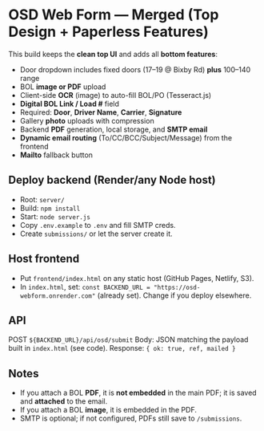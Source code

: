 # OSD Web Form — Merged (Top Design + Paperless Features)

This build keeps the **clean top UI** and adds all **bottom features**:
- Door dropdown includes fixed doors (17–19 @ Bixby Rd) **plus** 100–140 range
- BOL **image or PDF** upload
- Client-side **OCR** (image) to auto-fill BOL/PO (Tesseract.js)
- **Digital BOL Link / Load #** field
- Required: **Door**, **Driver Name**, **Carrier**, **Signature**
- Gallery **photo** uploads with compression
- Backend **PDF** generation, local storage, and **SMTP email**
- **Dynamic email routing** (To/CC/BCC/Subject/Message) from the frontend
- **Mailto** fallback button

## Deploy backend (Render/any Node host)
- Root: `server/`
- Build: `npm install`
- Start: `node server.js`
- Copy `.env.example` to `.env` and fill SMTP creds.
- Create `submissions/` or let the server create it.

## Host frontend
- Put `frontend/index.html` on any static host (GitHub Pages, Netlify, S3).
- In `index.html`, set: `const BACKEND_URL = "https://osd-webform.onrender.com"`
  (already set). Change if you deploy elsewhere.

## API
POST `${BACKEND_URL}/api/osd/submit`
Body: JSON matching the payload built in `index.html` (see code).
Response: `{ ok: true, ref, mailed }`

## Notes
- If you attach a BOL **PDF**, it is **not embedded** in the main PDF; it is saved and **attached** to the email.
- If you attach a BOL **image**, it is embedded in the PDF.
- SMTP is optional; if not configured, PDFs still save to `/submissions`.
